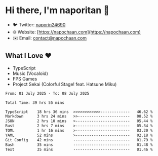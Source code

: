 # Hi there, I'm naporitan 👋

- 🐦 Twitter: [naporin24690](https://twitter.com/naporin24690)
- 🌐 Website: [https://napochaan.com](https://napochaan.com)
- ✉️ Email: [contact@napochaan.com](mailto:contact@napochaan.com)

## What I Love ❤️
- TypeScript
- Music (Vocaloid)
- FPS Games
- Project Sekai (Colorful Stage! feat. Hatsune Miku)

<!--START_SECTION:waka-->

```txt
From: 01 July 2025 - To: 08 July 2025

Total Time: 39 hrs 55 mins

TypeScript    18 hrs 36 mins  >>>>>>>>>>>>-------------   46.62 %
Markdown      3 hrs 24 mins   >>-----------------------   08.52 %
JSON          2 hrs 10 mins   >------------------------   05.44 %
Rust          2 hrs 7 mins    >------------------------   05.34 %
TOML          1 hr 16 mins    >------------------------   03.20 %
YAML          52 mins         >------------------------   02.18 %
Git Config    42 mins         -------------------------   01.79 %
Bash          35 mins         -------------------------   01.48 %
Text          35 mins         -------------------------   01.46 %
```

<!--END_SECTION:waka-->

